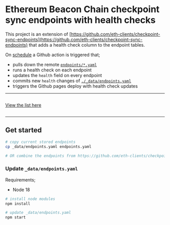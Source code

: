 # Ethereum Beacon Chain checkpoint sync endpoints with health checks

This project is an extension of [https://github.com/eth-clients/checkpoint-sync-endpoints](https://github.com/eth-clients/checkpoint-sync-endpoints) that adds a health check column to the endpoint tables.

On [schedule](./.github/workflows/check.yaml#L5) a Github action is triggered that;
- pulls down the remote [`endpoints/*.yaml`](https://github.com/eth-clients/checkpoint-sync-endpoints/blob/master/endpoints/)
- runs a health check on each endpoint
- updates the `health` field on every endpoint
- commits new `health` changes of [`./_data/endpoints.yaml`](./_data/endpoints.yaml)
- triggers the Github pages deploy with health check updates

-----
<p align="center" style="display: inline-block"> 
  <a target=”_blank” href="https://ethpandaops.github.io/checkpoint-sync-health-checks">View the list here </a>
</p>

-----

## Get started

```bash
# copy current stored endpoints
cp _data/endpoints.yaml endpoints.yaml

# OR combine the endpoints from https://github.com/eth-clients/checkpoint-sync-endpoints/tree/master/endpoints
```

### Update `_data/endpoints.yaml`

Requirements;
- Node 18

```bash
# install node modules
npm install

# update _data/endpoints.yaml
npm start
```
